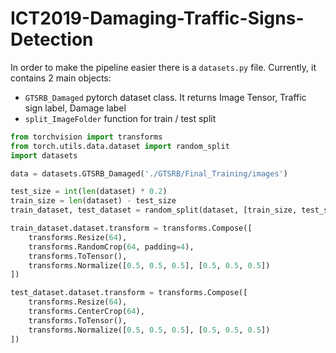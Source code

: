 # ICT2019-Damaging-Traffic-Signs-Detection

In order to make the pipeline easier there is a `datasets.py` file.
Currently, it contains 2 main objects:
+ `GTSRB_Damaged` pytorch dataset class. It returns Image Tensor, Traffic sign label, Damage label
+ `split_ImageFolder` function for train / test split

```python
from torchvision import transforms
from torch.utils.data.dataset import random_split
import datasets

data = datasets.GTSRB_Damaged('./GTSRB/Final_Training/images')

test_size = int(len(dataset) * 0.2)
train_size = len(dataset) - test_size
train_dataset, test_dataset = random_split(dataset, [train_size, test_size])

train_dataset.dataset.transform = transforms.Compose([
    transforms.Resize(64),
    transforms.RandomCrop(64, padding=4),
    transforms.ToTensor(),
    transforms.Normalize([0.5, 0.5, 0.5], [0.5, 0.5, 0.5])
])

test_dataset.dataset.transform = transforms.Compose([
    transforms.Resize(64),
    transforms.CenterCrop(64),
    transforms.ToTensor(),
    transforms.Normalize([0.5, 0.5, 0.5], [0.5, 0.5, 0.5])
])
```
